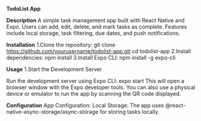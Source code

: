**TodoList App**

**Description**
A simple task management app built with React Native and Expo. Users can add, edit, delete, and mark tasks as complete. Features include local storage, task filtering, due dates, and push notifications.

**Installation**
1.Clone the repository:
git clone https://github.com/yourusername/todolist-app.git
cd todolist-app
2.Install dependencies:
npm install
3.Install Expo CLI:
npm install -g expo-cli

**Usage**
1.Start the Development Server

Run the development server using Expo CLI:
expo start
This will open a browser window with the Expo developer tools. You can also use a physical device or emulator to run the app by scanning the QR code displayed.

**Configuration**
App Configuration:
Local Storage: The app uses @react-native-async-storage/async-storage for storing tasks locally.

